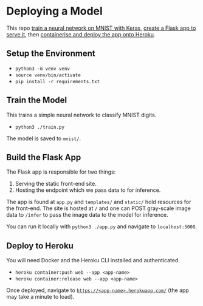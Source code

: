 # Deploying a Model

This repo [train a neural network on MNIST with Keras](https://www.tensorflow.org/datasets/keras_example), [create a Flask app to serve it](https://towardsdatascience.com/deploying-deep-learning-models-using-tensorflow-serving-with-docker-and-flask-3b9a76ffbbda), then [containerise and deploy the app onto Heroku](https://medium.com/@ksashok/containerise-your-python-flask-using-docker-and-deploy-it-onto-heroku-a0b48d025e43).

## Setup the Environment

- `python3 -m venv venv`
- `source venv/bin/activate`
- `pip install -r requirements.txt`

## Train the Model

This trains a simple neural network to classify MNIST digits.

- `python3 ./train.py`

The model is saved to `mnist/`.

## Build the Flask App

The Flask app is responsible for two things:

1) Serving the static front-end site.
2) Hosting the endpoint which we pass data to for inference.

The app is found at `app.py` and `templates/` and `static/` hold resources for the front-end.  The site is hosted at `/` and one can POST gray-scale image data to `/infer` to pass the image data to the model for inference.

You can run it locally with `python3 ./app.py` and navigate to `localhost:5000`.

## Deploy to Heroku

You will need Docker and the Heroku CLI installed and authenticated.

- `heroku container:push web --app <app-name>`
- `heroku container:release web --app <app-name>`

Once deployed, navigate to [`https://<app-name>.herokuapp.com/`](https://deployable-model.herokuapp.com/) (the app may take a minute to load).